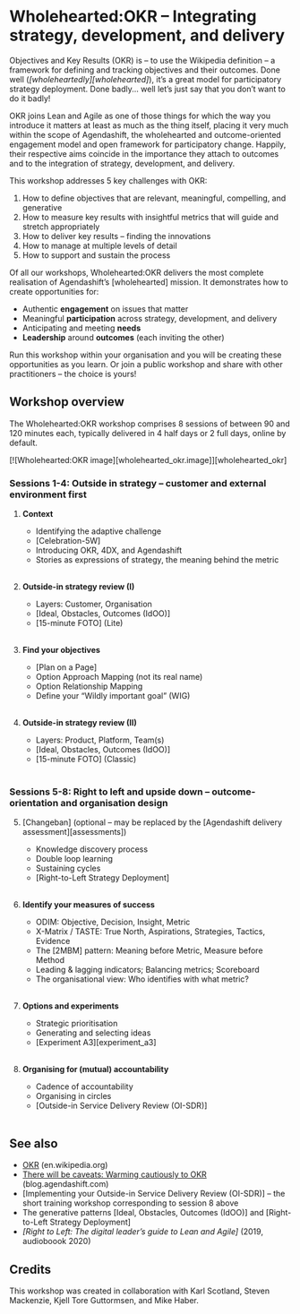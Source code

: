 # Wholehearted:OKR – Integrating strategy, development, and delivery

Objectives and Key Results (OKR) is – to use the Wikipedia definition – a framework for defining and tracking objectives and their outcomes. Done well (*[wholeheartedly][wholehearted]*), it’s a great model for participatory strategy deployment. Done badly... well let’s just say that you don’t want to do it badly!

OKR joins Lean and Agile as one of those things for which the way you introduce it matters at least as much as the thing itself, placing it very much within the scope of Agendashift, the wholehearted and outcome-oriented engagement model and open framework for participatory change. Happily, their respective aims coincide in the importance they attach to outcomes and to the integration of strategy, development, and delivery.

This workshop addresses 5 key challenges with OKR:

  1. How to define objectives that are relevant, meaningful, compelling, and generative
  2. How to measure key results with insightful metrics that will guide and stretch appropriately
  3. How to deliver key results – finding the innovations
  4. How to manage at multiple levels of detail
  5. How to support and sustain the process

Of all our workshops, Wholehearted:OKR delivers the most complete realisation of Agendashift’s [wholehearted] mission. It demonstrates how to create opportunities for:

  * Authentic **engagement** on issues that matter
  * Meaningful **participation** across strategy, development, and delivery
  * Anticipating and meeting **needs**
  * **Leadership** around **outcomes** (each inviting the other)

Run this workshop within your organisation and you will be creating these opportunities as you learn. Or join a public workshop and share with other practitioners – the choice is yours!

## Workshop overview

The Wholehearted:OKR workshop comprises 8 sessions of between 90 and 120 minutes each, typically delivered in 4 half days or 2 full days, online by default.

[![Wholehearted:OKR image][wholehearted_okr.image]][wholehearted_okr]

### Sessions 1-4: Outside in strategy – customer and external environment first

  1. **Context**
      * Identifying the adaptive challenge
      * [Celebration-5W]
      * Introducing OKR, 4DX, and Agendashift
      * Stories as expressions of strategy, the meaning behind the metric
      <br>

  2. **Outside-in strategy review (I)**
      * Layers: Customer, Organisation
      * [Ideal, Obstacles, Outcomes (IdOO)]
      * [15-minute FOTO] \(Lite)
      <br>

  3. **Find your objectives**
      * [Plan on a Page]
      * Option Approach Mapping (not its real name)
      * Option Relationship Mapping
      * Define your “Wildly important goal” (WIG)
      <br>

  4. **Outside-in strategy review (II)**
      * Layers: Product, Platform, Team(s)
      * [Ideal, Obstacles, Outcomes (IdOO)]
      * [15-minute FOTO] \(Classic)
      <br>

### Sessions 5-8: Right to left and upside down – outcome-orientation and organisation design

  5. [Changeban] \(optional – may be replaced by the [Agendashift delivery assessment][assessments])
      * Knowledge discovery process
      * Double loop learning
      * Sustaining cycles
      * [Right-to-Left Strategy Deployment]
      <br>

  6. **Identify your measures of success**
      * ODIM: Objective, Decision, Insight, Metric
      * X-Matrix / TASTE: True North, Aspirations, Strategies, Tactics, Evidence
      * The [2MBM] pattern: Meaning before Metric, Measure before Method
      * Leading & lagging indicators; Balancing metrics; Scoreboard
      * The organisational view: Who identifies with what metric?
      <br>

  7. **Options and experiments**
      * Strategic prioritisation
      * Generating and selecting ideas 
      * [Experiment A3][experiment_a3]
      <br>

  8. **Organising for (mutual) accountability**
      * Cadence of accountability
      * Organising in circles
      * [Outside-in Service Delivery Review (OI-SDR)]
      <br>


## See also

  * [OKR](https://en.wikipedia.org/wiki/OKR) (en.wikipedia.org)
  * [There will be caveats: Warming cautiously to OKR](https://blog.agendashift.com/2019/09/04/there-will-be-caveats-warming-cautiously-to-okr/) (blog.agendashift.com)
  * [Implementing your Outside-in Service Delivery Review (OI-SDR)] – the short training workshop corresponding to session 8 above
  * The generative patterns [Ideal, Obstacles, Outcomes (IdOO)] and [Right-to-Left Strategy Deployment]
  * *[Right to Left: The digital leader’s guide to Lean and Agile]* \(2019, audioboook 2020)

## Credits

This workshop was created in collaboration with Karl Scotland, Steven Mackenzie, Kjell Tore Guttormsen, and Mike Haber.
